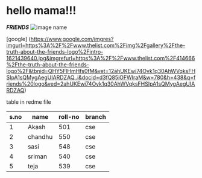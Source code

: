 
# hello mama!!!

***FRIENDS***
![image name](https://www.thelist.com/img/gallery/the-truth-about-the-friends-logo/intro-1621439640.jpg)

[google] (https://www.google.com/imgres?imgurl=https%3A%2F%2Fwww.thelist.com%2Fimg%2Fgallery%2Fthe-truth-about-the-friends-logo%2Fintro-1621439640.jpg&imgrefurl=https%3A%2F%2Fwww.thelist.com%2F414666%2Fthe-truth-about-the-friends-logo%2F&tbnid=QHY5FlHmHfs0fM&vet=12ahUKEwi74Ovk1q30AhWVqksFHSIpA1sQMygAegUIARDZAQ..i&docid=d3fQ85iOFWIraM&w=780&h=438&q=friends%20logo&ved=2ahUKEwi74Ovk1q30AhWVqksFHSIpA1sQMygAegUIARDZAQ)

table in redme file

|s.no| name| roll-no|branch|
|----|-----|--------|------|
|1|Akash|501|cse|
|2|chandhu|550|cse|
|3|sasi|548|cse|
|4|sriman|540|cse|
|5|teja|539|cse|
